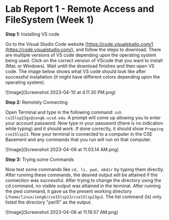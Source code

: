 # **Lab Report 1 - Remote Access and FileSystem (Week 1)**

**Step 1:** Installing VS code

Go to the Visual Studio Code website [https://code.visualstudio.com/](https://code.visualstudio.com/), and follow the steps to download. There are multiple versions of VS code depending upon the operating system being used. Click on the correct version of VScode that you want to install (Mac or Windows). Wait untill the download finishes and then open VS code. The image below shows what VS code should look like after successful installation (it might have different colors depending upon the operating system).

![Image](Screenshot 2023-04-10 at 4.11.30 PM.png)

**Step 2:** Remotely Connecting

Open Terminal and type in the following command: ```ssh cs15lsp23gv@ieng6.ucsd.edu```. A prompt will come up allowing you to enter your account password. Now type in your password (there is no indication while typing) and it should work. If done correctly, it should show ```Prepping cse15lsp23```. Now your terminal is connected to a computer in the CSE Basement and any commands that you run will run on that computer. 

![Image](Screenshot 2023-04-06 at 11.03.14 AM.png)

**Step 3:** Trying some Commands

Now test some commands like ```cd, ls, pwd, mkdir``` by typing them directly. After running these commands, the desired output will be attained if the connection was successful. After trying to change the directory using the cd command, no visible output was attained in the terminal. After running the pwd command, it gave us the present working directory (```/home/linux/ieng6/cse15lsp23/cse15lsp23gv```). The list command (ls) only listed the directory "perl5" as the output.

![Image](Screenshot 2023-04-06 at 11.19.57 AM.png)
